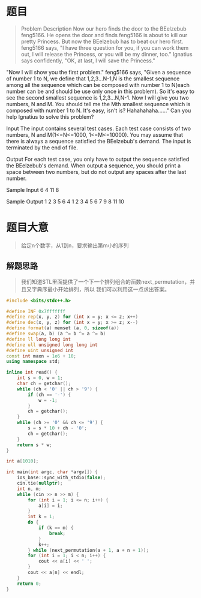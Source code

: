 # 题目
> Problem Description
Now our hero finds the door to the BEelzebub feng5166. He opens the door and finds feng5166 is about to kill our pretty Princess. But now the BEelzebub has to beat our hero first. feng5166 says, "I have three question for you, if you can work them out, I will release the Princess, or you will be my dinner, too." Ignatius says confidently, "OK, at last, I will save the Princess."

"Now I will show you the first problem." feng5166 says, "Given a sequence of number 1 to N, we define that 1,2,3...N-1,N is the smallest sequence among all the sequence which can be composed with number 1 to N(each number can be and should be use only once in this problem). So it's easy to see the second smallest sequence is 1,2,3...N,N-1. Now I will give you two numbers, N and M. You should tell me the Mth smallest sequence which is composed with number 1 to N. It's easy, isn't is? Hahahahaha......"
Can you help Ignatius to solve this problem?
 

Input
The input contains several test cases. Each test case consists of two numbers, N and M(1<=N<=1000, 1<=M<=10000). You may assume that there is always a sequence satisfied the BEelzebub's demand. The input is terminated by the end of file.
 

Output
For each test case, you only have to output the sequence satisfied the BEelzebub's demand. When output a sequence, you should print a space between two numbers, but do not output any spaces after the last number.
 

Sample Input
6 4
11 8
 

Sample Output
1 2 3 5 6 4
1 2 3 4 5 6 7 9 8 11 10
 
# 题目大意
> 给定n个数字，从1到n，要求输出第m小的序列

## 解题思路
> 我们知道STL里面提供了一个下一个排列组合的函数next_permutation，并且又字典序最小开始排列，所以
> 我们可以利用这一点求出答案。

```cpp
#include <bits/stdc++.h>

#define INF 0x7fffffff
#define rep(x, y, z) for (int x = y; x <= z; x++)
#define dec(x, y, z) for (int x = y; x >= z; x--)
#define format(a) memset (a, 0, sizeof(a))
#define swap(a, b) (a ^= b ^= a ^= b)
#define ll long long int
#define ull unsigned long long int 
#define uint unsigned int
const int maxn = 1e6 + 10;
using namespace std;

inline int read() {
	int s = 0, w = 1;
	char ch = getchar();
	while (ch < '0' || ch > '9') {
		if (ch == '-') {
			w = -1;
		}
		ch = getchar();
	}
	while (ch >= '0' && ch <= '9') {
		s = s * 10 + ch - '0';
		ch = getchar();
	}
	return s * w;
}

int a[1010];

int main(int argc, char *argv[]) {
	ios_base::sync_with_stdio(false);
	cin.tie(nullptr);
	int n, m;
	while (cin >> n >> m) {
		for (int i = 1; i <= n; i++) {
			a[i] = i;
		}
		int k = 1;
		do {
			if (k == m) {
				break;
			}
			k++;
		} while (next_permutation(a + 1, a + n + 1));
		for (int i = 1; i < n; i++) {
			cout << a[i] << ' ';
		}
		cout << a[n] << endl;
	}
	return 0;
}
```
